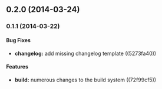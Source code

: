 <a name="0.2.0"></a>
## 0.2.0 (2014-03-24)


<a name="0.1.1"></a>
### 0.1.1 (2014-03-22)


#### Bug Fixes

* **changelog:** add missing changelog template ((5273fa40))


#### Features

* **build:** numerous changes to the build system ((72f99cf5))

